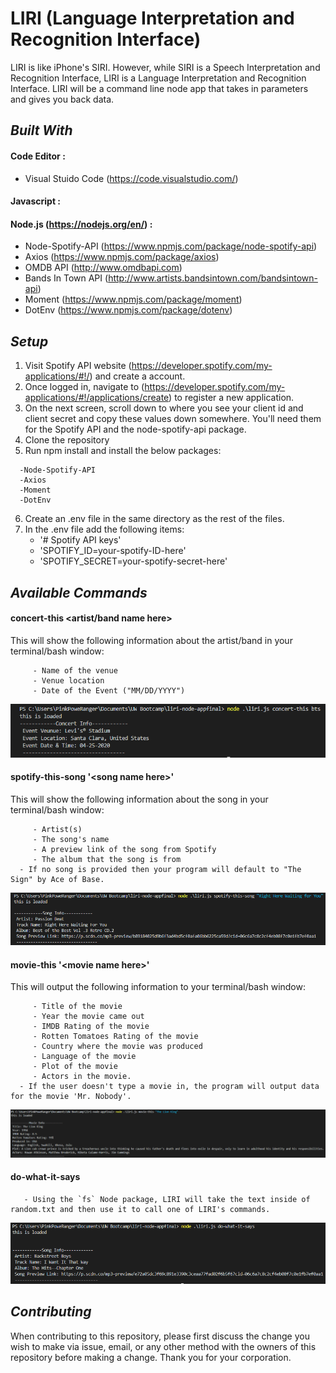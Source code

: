 # LIRI (Language Interpretation and Recognition Interface)
LIRI is like iPhone's SIRI. However, while SIRI is a Speech Interpretation and Recognition Interface, LIRI is a Language Interpretation and Recognition Interface. LIRI will be a command line node app that takes in parameters and gives you back data.

## *Built With*

#### Code Editor : 
- Visual Stuido Code (https://code.visualstudio.com/)

#### Javascript :

#### Node.js (https://nodejs.org/en/) :
- Node-Spotify-API (https://www.npmjs.com/package/node-spotify-api)
- Axios (https://www.npmjs.com/package/axios)
- OMDB API (http://www.omdbapi.com)
- Bands In Town API (http://www.artists.bandsintown.com/bandsintown-api)
- Moment (https://www.npmjs.com/package/moment)
- DotEnv (https://www.npmjs.com/package/dotenv)

## *Setup*
1. Visit Spotify API website (https://developer.spotify.com/my-applications/#!/) and create a account.
2.  Once logged in, navigate to (https://developer.spotify.com/my-applications/#!/applications/create) to register a new application.
3. On the next screen, scroll down to where you see your client id and client secret and copy these values down somewhere. You'll need them for the Spotify API and the node-spotify-api package.
4. Clone the repository
5. Run npm install and install the below packages:
```
  -Node-Spotify-API
  -Axios 
  -Moment
  -DotEnv
 ```
6. Create an .env file in the same directory as the rest of the files. 
7. In the .env file add the following items:
    - '# Spotify API keys'
    - 'SPOTIFY_ID=your-spotify-ID-here'
    - 'SPOTIFY_SECRET=your-spotify-secret-here'
  
## *Available Commands* 

#### concert-this <artist/band name here> 
This will show the following information about the artist/band in your terminal/bash window:
```
     - Name of the venue
     - Venue location
     - Date of the Event ("MM/DD/YYYY")
 ```
![Image of concert-this](https://github.com/pprchang/liri-node-app/blob/master/img/concert-this.PNG)

#### spotify-this-song '\<song name here>'
This will show the following information about the song in your terminal/bash window:
``` 
     - Artist(s)
     - The song's name
     - A preview link of the song from Spotify
     - The album that the song is from
  - If no song is provided then your program will default to "The Sign" by Ace of Base.
 ```
 ![Image of spotify-this](https://github.com/pprchang/liri-node-app/blob/master/img/spotify.PNG)
 
#### movie-this '\<movie name here>'
This will output the following information to your terminal/bash window:
```
     - Title of the movie
     - Year the movie came out
     - IMDB Rating of the movie
     - Rotten Tomatoes Rating of the movie
     - Country where the movie was produced
     - Language of the movie
     - Plot of the movie
     - Actors in the movie.
  - If the user doesn't type a movie in, the program will output data for the movie 'Mr. Nobody'.
```
![Image of movie-this](https://github.com/pprchang/liri-node-app/blob/master/img/movie.PNG)
  
#### do-what-it-says
```
   - Using the `fs` Node package, LIRI will take the text inside of random.txt and then use it to call one of LIRI's commands.
```
![Image of do-what-it-says](https://github.com/pprchang/liri-node-app/blob/master/img/dowhatitsays.PNG)

## *Contributing* 
When contributing to this repository, please first discuss the change you wish to make via issue, email, or any other method with the owners of this repository before making a change.  Thank you for your corporation.
